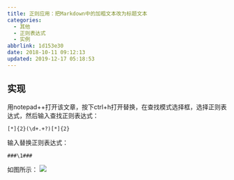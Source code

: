 ```yaml
---
title: 正则应用：把Markdown中的加粗文本改为标题文本
categories:
  - 其他
  - 正则表达式
  - 实例
abbrlink: 1d153e30
date: 2018-10-11 09:12:13
updated: 2019-12-17 05:18:53
---
```

## 实现 ##
用notepad++打开该文章，按下ctrl+h打开替换，在查找模式选择框，选择正则表达式，然后输入查找正则表达式：
```
[*]{2}(\d+.+?)[*]{2}
```
输入替换正则表达式：
```
###\1###
```
如图所示：
![](https://image-1257720033.cos.ap-shanghai.myqcloud.com/blog/java/my_regex_example/ctrl_b3ctrl_3.png)
